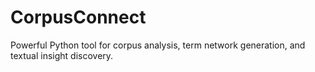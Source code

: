# CorpusConnect
Powerful Python tool for corpus analysis, term network generation, and textual insight discovery.
